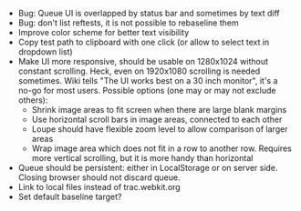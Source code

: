 * Bug: Queue UI is overlapped by status bar and sometimes by text diff
* Bug: don't list reftests, it is not possible to rebaseline them
* Improve color scheme for better text visibility
* Copy test path to clipboard with one click (or allow to select text in dropdown list)
* Make UI more responsive, should be usable on 1280x1024 without constant scrolling. Heck, even on 1920x1080 scrolling is needed sometimes. Wiki tells "The UI works best on a 30 inch monitor", it's a no-go for most users. Possible options (one may or may not exclude others):
    * Shrink image areas to fit screen when there are large blank margins
    * Use horizontal scroll bars in image areas, connected to each other
    * Loupe should have flexible zoom level to allow comparison of larger areas
    * Wrap image area which does not fit in a row to another row. Requires more vertical scrolling, but it is more handy than horizontal
* Queue should be persistent: either in LocalStorage or on server side. Closing browser should not discard queue.
* Link to local files instead of trac.webkit.org
* Set default baseline target?